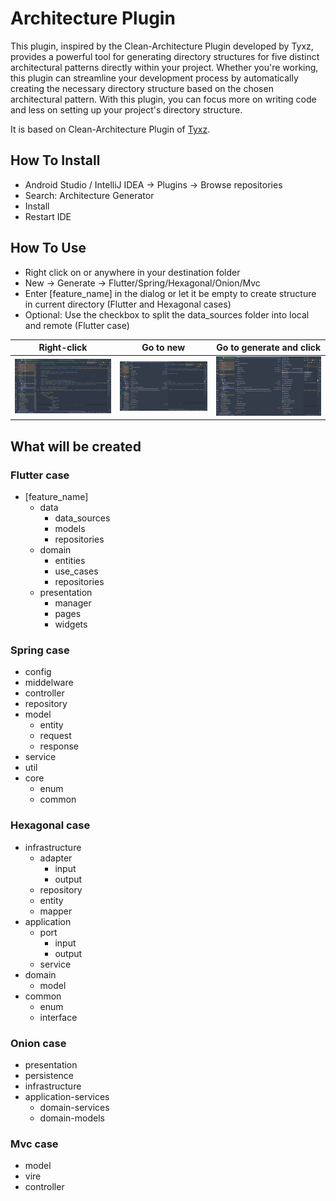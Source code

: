 # Architecture Plugin

<!-- Plugin description -->
This plugin, inspired by the Clean-Architecture Plugin developed by Tyxz, provides a powerful tool for generating directory structures for five distinct architectural patterns directly within your project. Whether you're working, this plugin can streamline your development process by automatically creating the necessary directory structure based on the chosen architectural pattern. With this plugin, you can focus more on writing code and less on setting up your project's directory structure.

It is based on Clean-Architecture Plugin of [Tyxz](https://github.com/Tyxz/clean_architecture_plugin).
<!-- Plugin description end -->

## How To Install
- Android Studio / IntelliJ IDEA -> Plugins -> Browse repositories
- Search: Architecture Generator
- Install
- Restart IDE

## How To Use
- Right click on or anywhere in your destination folder
- New -> Generate -> Flutter/Spring/Hexagonal/Onion/Mvc
- Enter [feature_name] in the dialog or let it be empty to create structure in current directory (Flutter and Hexagonal cases)
- Optional: Use the checkbox to split the data_sources folder into local and remote (Flutter case)

| Right-click                           | Go to new                             | Go to generate and click              |
|---------------------------------------|---------------------------------------|---------------------------------------|
| ![context menu](/asset/01-Screen.png) | ![context menu](/asset/02-Screen.png) | ![context menu](/asset/03-Screen.png) |

## What will be created

### Flutter case
- [feature_name]
    - data
        - data_sources
        - models
        - repositories
    - domain
        - entities
        - use_cases
        - repositories
    - presentation
        - manager
        - pages
        - widgets

### Spring case
- config
- middelware
- controller
- repository
- model
  - entity
  - request
  - response
- service
- util
- core
  - enum
  - common

### Hexagonal case
- infrastructure
  - adapter
      - input
      - output
  - repository
  - entity
  - mapper
- application
  - port
      - input
      - output
  - service
- domain
  - model
- common
  - enum
  - interface

### Onion case
- presentation
- persistence
- infrastructure
- application-services
    - domain-services
    - domain-models

### Mvc case
- model
- vire
- controller
